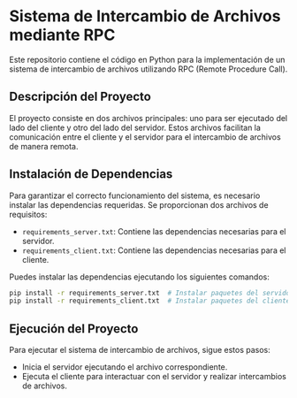 # Sistema de Intercambio de Archivos mediante RPC

Este repositorio contiene el código en Python para la implementación de un sistema de intercambio de archivos utilizando RPC (Remote Procedure Call).

## Descripción del Proyecto

El proyecto consiste en dos archivos principales: uno para ser ejecutado del lado del cliente y otro del lado del servidor. Estos archivos facilitan la comunicación entre el cliente y el servidor para el intercambio de archivos de manera remota.

## Instalación de Dependencias

Para garantizar el correcto funcionamiento del sistema, es necesario instalar las dependencias requeridas. Se proporcionan dos archivos de requisitos:

- `requirements_server.txt`: Contiene las dependencias necesarias para el servidor.
- `requirements_client.txt`: Contiene las dependencias necesarias para el cliente.

Puedes instalar las dependencias ejecutando los siguientes comandos:

```bash
pip install -r requirements_server.txt  # Instalar paquetes del servidor
pip install -r requirements_client.txt  # Instalar paquetes del cliente
```

## Ejecución del Proyecto
Para ejecutar el sistema de intercambio de archivos, sigue estos pasos:

- Inicia el servidor ejecutando el archivo correspondiente.
- Ejecuta el cliente para interactuar con el servidor y realizar intercambios de archivos.
